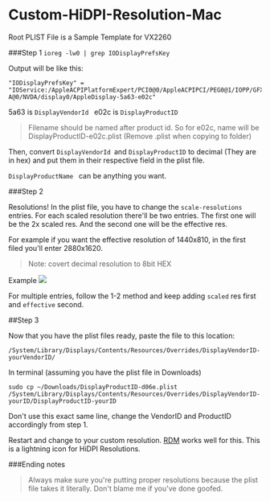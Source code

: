 # Custom-HiDPI-Resolution-Mac

Root PLIST File is a Sample Template for VX2260

###Step 1
`ioreg -lw0 | grep IODisplayPrefsKey`

Output will be like this: 

    "IODisplayPrefsKey" = "IOService:/AppleACPIPlatformExpert/PCI0@0/AppleACPIPCI/PEG0@1/IOPP/GFX0@0/NVDA,Display-A@0/NVDA/display0/AppleDisplay-5a63-e02c"

5a63 is `DisplayVendorId `
e02c is `DisplayProductID`

> Filename should be named after product id. So for e02c, name will be DisplayProductID-e02c.plist (Remove .plist when copying to folder)

Then, convert `DisplayVendorId `and `DisplayProductID` to decimal (They are in hex) and put them in their respective field in the plist file. 

`DisplayProductName ` can be anything you want. 

###Step 2

Resolutions! In the plist file, you have to change the `scale-resolutions` entries. For each scaled resolution there'll be two entries. The first one will be the 2x scaled res. And the second one will be the effective res.

For example if you want the effective resolution of 1440x810, in the first filed you'll enter 2880x1620.

>Note: covert decimal resolution to 8bit HEX

Example
![](https://i.imgur.com/KUELc40.png)

For multiple entries, follow the 1-2 method and keep adding `scaled` res first and `effective` second. 

##Step 3

Now that you have the plist files ready, paste the file to this location: 

`/System/Library/Displays/Contents/Resources/Overrides/DisplayVendorID-yourVendorID/`

In terminal (assuming you have the plist file in Downloads)

    sudo cp ~/Downloads/DisplayProductID-d06e.plist /System/Library/Displays/Contents/Resources/Overrides/DisplayVendorID-yourID/DisplayProductID-yourID 

Don't use this exact same line, change the VendorID and ProductID accordingly from step 1. 

Restart and change to your custom resolution. [RDM](https://github.com/avibrazil/RDM) works well for this. This is a lightning icon for HiDPI Resolutions. 

###Ending notes

> Always make sure you're putting proper resolutions because the plist file takes it literally. Don't blame me if you've done goofed. 
